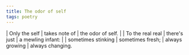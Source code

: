 ```yaml
---
title: The odor of self
tags: poetry
---
```


| Only the self
| takes note of
| the odor of self.
|
| To the real real
| there's just
| a mewling infant:
|
| sometimes stinking
| sometimes fresh;
| always growing
| always changing.
